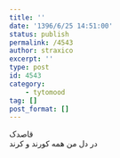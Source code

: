 ```yaml
---
title: ''
date: '1396/6/25 14:51:00'
status: publish
permalink: /4543
author: straxico
excerpt: ''
type: post
id: 4543
category:
    - tytomood
tag: []
post_format: []
---
```

قاصدک  
در دل من همه کورند و کرند